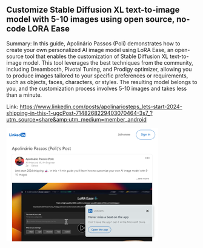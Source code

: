 ## Customize Stable Diffusion XL text-to-image model with 5-10 images using open source, no-code LORA Ease
Summary: In this guide, Apolinário Passos (Poli) demonstrates how to create your own personalized AI image model using LoRA Ease, an open-source tool that enables the customization of Stable Diffusion XL text-to-image model. This tool leverages the best techniques from the community, including Dreambooth, Pivotal Tuning, and Prodigy optimizer, allowing you to produce images tailored to your specific preferences or requirements, such as objects, faces, characters, or styles. The resulting model belongs to you, and the customization process involves 5-10 images and takes less than a minute.

Link: https://www.linkedin.com/posts/apolinariosteps_lets-start-2024-shipping-in-this-1-ugcPost-7148268229403070464-3s7_?utm_source=share&amp;utm_medium=member_android

<img src="/img/1b05d4fd-ddaa-4f37-a6ef-ac142cc717ec.png" width="400" />
<br/><br/>
